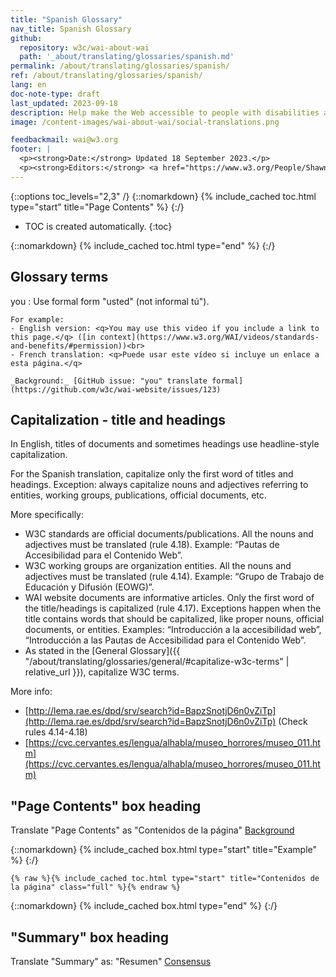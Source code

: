 ```yaml
---
title: "Spanish Glossary"
nav_title: Spanish Glossary
github:
  repository: w3c/wai-about-wai
  path: '_about/translating/glossaries/spanish.md'
permalink: /about/translating/glossaries/spanish/
ref: /about/translating/glossaries/spanish/
lang: en
doc-note-type: draft
last_updated: 2023-09-18
description: Help make the Web accessible to people with disabilities around the world. We appreciate your contributions to translating W3C WAI accessibility resources.
image: /content-images/wai-about-wai/social-translations.png

feedbackmail: wai@w3.org
footer: |
  <p><strong>Date:</strong> Updated 18 September 2023.</p>
  <p><strong>Editors:</strong> <a href="https://www.w3.org/People/Shawn/">Shawn Lawton Henry</a>, Rémi Bétin.</p>
---
```


{::options toc_levels="2,3" /}
{::nomarkdown}
{% include_cached toc.html type="start" title="Page Contents" %}
{:/}

-   TOC is created automatically.
{:toc}

{::nomarkdown}
{% include_cached toc.html type="end" %}
{:/}

## Glossary terms

you
: Use formal form "usted" (not informal tú").
  
    For example: 
    - English version: <q>You may use this video if you include a link to this page.</q> ([in context](https://www.w3.org/WAI/videos/standards-and-benefits/#permission))<br>
    - French translation: <q>Puede usar este vídeo si incluye un enlace a esta página.</q>
    
    _Background:_ [GitHub issue: "you" translate formal](https://github.com/w3c/wai-website/issues/123)

## Capitalization - title and headings

In English, titles of documents and sometimes headings use headline-style capitalization.

For the Spanish translation, capitalize only the first word of titles and headings. Exception: always capitalize nouns and adjectives referring to entities, working groups, publications, official documents, etc.

More specifically:
- W3C standards are official documents/publications. All the nouns and adjectives must be translated (rule 4.18). Example: “Pautas de Accesibilidad para el Contenido Web”.
- W3C working groups are organization entities. All the nouns and adjectives must be translated (rule 4.14). Example: “Grupo de Trabajo de Educación y Difusión (EOWG)”.
- WAI website documents are informative articles. Only the first word of the title/headings is capitalized (rule 4.17). Exceptions happen when the title contains words that should be capitalized, like proper nouns, official documents, or entities. Examples: “Introducción a la accesibilidad web”, “Introducción a las Pautas de Accesibilidad para el Contenido Web”.
- As stated in the [General Glossary]({{ "/about/translating/glossaries/general/#capitalize-w3c-terms" | relative_url }}), capitalize W3C terms.

More info:
- [http://lema.rae.es/dpd/srv/search?id=BapzSnotjD6n0vZiTp](http://lema.rae.es/dpd/srv/search?id=BapzSnotjD6n0vZiTp) (Check rules 4.14-4.18)
- [https://cvc.cervantes.es/lengua/alhabla/museo_horrores/museo_011.htm](https://cvc.cervantes.es/lengua/alhabla/museo_horrores/museo_011.htm)

## "Page Contents" box heading
Translate "Page Contents" as "Contenidos de la página"
[Background](https://github.com/w3c/wai-eval-overview/pull/6#pullrequestreview-265235370)

{::nomarkdown}
{% include_cached box.html type="start" title="Example" %}
{:/}
```liquid
{% raw %}{% include_cached toc.html type="start" title="Contenidos de la página" class="full" %}{% endraw %}
```
{::nomarkdown}
{% include_cached box.html type="end" %}
{:/}

## "Summary" box heading

Translate "Summary" as: "Resumen"
[Consensus](https://github.com/w3c/translation-glossaries/issues/3)